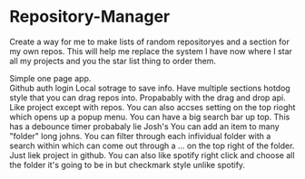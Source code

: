 # Repository-Manager
Create a way for me to make lists of random repositoryes and a section for my own repos. This will help me replace the system I have now where I star all my projects and you the star list thing to order them.

Simple one page app.  
Github auth login
Local sotrage to save info.
Have multiple sections hotdog style that you can drag repos into. Propabably with the drag and drop api.
Like project except with repos.
You can also accses setting on the top rioght which opens up a popup menu.
You can have a big search bar up top. This has a debounce timer probabaly lie Josh's
You can add an item to many "folder" long johns.
You can filter through each infividual folder with a search within which can come out through a ... on the top right of the folder. Just liek project in github.
You can also like spotify right click and choose all the folder it's going to be in but checkmark style unlike spotify.
